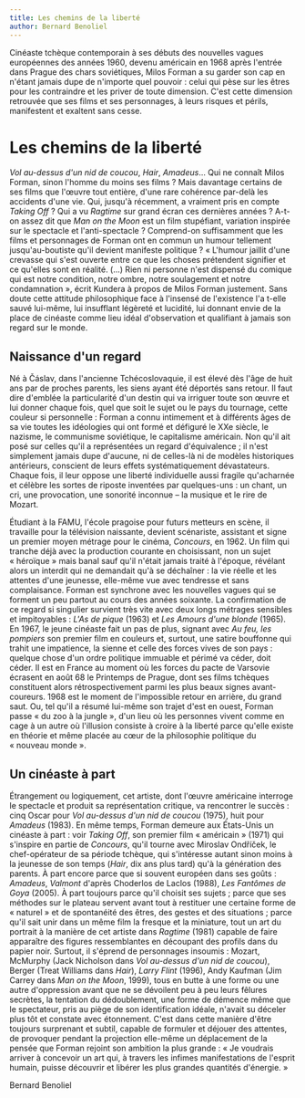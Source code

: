 ```yaml
---
title: Les chemins de la liberté
author: Bernard Benoliel
---
```


Cinéaste tchèque contemporain à ses débuts des nouvelles vagues européennes des années 1960, devenu américain en 1968 après l'entrée dans Prague des chars soviétiques, Milos Forman a su garder son cap en n'étant jamais dupe de n'importe quel pouvoir&nbsp;: celui qui pèse sur les êtres pour les contraindre et les priver de toute dimension. C'est cette dimension retrouvée que ses films et ses personnages, à leurs risques et périls, manifestent et exaltent sans cesse.

# Les chemins de la liberté

*Vol au-dessus d'un nid de coucou*, *Hair*, *Amadeus*... Qui ne connaît Milos Forman, sinon l'homme du moins ses films&nbsp;? Mais davantage certains de ses films que l'œuvre tout entière, d'une rare cohérence par-delà les accidents d'une vie. Qui, jusqu'à récemment, a vraiment pris en compte *Taking Off*&nbsp;? Qui a vu *Ragtime* sur grand écran ces dernières années&nbsp;? A-t-on assez dit que *Man on the Moon* est un film stupéfiant, variation inspirée sur le spectacle et l'anti-spectacle&nbsp;? Comprend-on suffisamment que les films et personnages de Forman ont en commun un humour tellement jusqu'au-boutiste qu'il devient manifeste politique&nbsp;? «&nbsp;L'humour jaillit d'une crevasse qui s'est ouverte entre ce que les choses prétendent signifier et ce qu'elles sont en réalité. (...) Rien ni personne n'est dispensé du comique qui est notre condition, notre ombre, notre soulagement et notre condamnation&nbsp;», écrit Kundera à propos de Milos Forman justement. Sans doute cette attitude philosophique face à l'insensé de l'existence l'a t-elle sauvé lui-même, lui insufflant légèreté et lucidité, lui donnant envie de la place de cinéaste comme lieu idéal d'observation et qualifiant à jamais son regard sur le monde.

## Naissance d'un regard

Né à Čáslav, dans l'ancienne Tchécoslovaquie, il est élevé dès l'âge de huit ans par de proches parents, les siens ayant été déportés sans retour. Il faut dire d'emblée la particularité d'un destin qui va irriguer toute son œuvre et lui donner chaque fois, quel que soit le sujet ou le pays du tournage, cette couleur si personnelle&nbsp;: Forman a connu intimement et à différents âges de sa vie toutes les idéologies qui ont formé et défiguré le XXe siècle, le nazisme, le communisme soviétique, le capitalisme américain. Non qu'il ait posé sur celles qu'il a représentées un regard d'équivalence&nbsp;; il n'est simplement jamais dupe d'aucune, ni de celles-là ni de modèles historiques antérieurs, conscient de leurs effets systématiquement dévastateurs. Chaque fois, il leur oppose une liberté individuelle aussi fragile qu'acharnée et célèbre les sortes de riposte inventées par quelques-uns&nbsp;: un chant, un cri, une provocation, une sonorité inconnue&nbsp;–&nbsp;la musique et le rire de Mozart.

Étudiant à la FAMU, l'école pragoise pour futurs metteurs en scène, il travaille pour la télévision naissante, devient scénariste, assistant et signe un premier moyen métrage pour le cinéma, *Concours*, en 1962\. Un film qui tranche déjà avec la production courante en choisissant, non un sujet «&nbsp;héroïque&nbsp;» mais banal sauf qu'il n'était jamais traité à l'époque, révélant alors un interdit qui ne demandait qu'à se déchaîner&nbsp;: la vie réelle et les attentes d'une jeunesse, elle-même vue avec tendresse et sans complaisance. Forman est synchrone avec les nouvelles vagues qui se forment un peu partout au cours des années soixante. La confirmation de ce regard si singulier survient très vite avec deux longs métrages sensibles et impitoyables&nbsp;: *L'As de pique* (1963) et *Les Amours d'une blonde* (1965). En 1967, le jeune cinéaste fait un pas de plus, signant avec *Au feu, les pompiers* son premier film en couleurs et, surtout, une satire bouffonne qui trahit une impatience, la sienne et celle des forces vives de son pays&nbsp;: quelque chose d'un ordre politique immuable et périmé va céder, doit céder. Il est en France au moment où les forces du pacte de Varsovie écrasent en août 68 le Printemps de Prague, dont ses films tchèques constituent alors rétrospectivement parmi les plus beaux signes avant-coureurs. 1968 est le moment de l'impossible retour en arrière, du grand saut. Ou, tel qu'il a résumé lui-même son trajet d'est en ouest, Forman passe «&nbsp;du zoo à la jungle&nbsp;», d'un lieu où les personnes vivent comme en cage à un autre où l'illusion consiste à croire à la liberté parce qu'elle existe en théorie et même placée au cœur de la philosophie politique du «&nbsp;nouveau monde&nbsp;».

## Un cinéaste à part

Étrangement ou logiquement, cet artiste, dont l'œuvre américaine interroge le spectacle et produit sa représentation critique, va rencontrer le succès&nbsp;: cinq Oscar pour *Vol au-dessus d'un nid de coucou* (1975), huit pour *Amadeus* (1983). En même temps, Forman demeure aux États-Unis un cinéaste à part&nbsp;: voir *Taking Off*, son premier film «&nbsp;américain&nbsp;» (1971) qui s'inspire en partie de *Concours*, qu'il tourne avec Miroslav Ondříček, le chef-opérateur de sa période tchèque, qui s'intéresse autant sinon moins à la jeunesse de son temps (*Hair*, dix ans plus tard) qu'à la génération des parents. À part encore parce que si souvent européen dans ses goûts&nbsp;: *Amadeus*, *Valmont* d'après Choderlos de Laclos (1988), *Les Fantômes de Goya* (2005). À part toujours parce qu'il choisit ses sujets&nbsp;; parce que ses méthodes sur le plateau servent avant tout à restituer une certaine forme de «&nbsp;naturel&nbsp;» et de spontanéité des êtres, des gestes et des situations&nbsp;; parce qu'il sait unir dans un même film la fresque et la miniature, tout un art du portrait à la manière de cet artiste dans *Ragtime* (1981) capable de faire apparaître des figures ressemblantes en découpant des profils dans du papier noir. Surtout, il s'éprend de personnages insoumis&nbsp;: Mozart, McMurphy (Jack Nicholson dans *Vol au-dessus d'un nid de coucou*), Berger (Treat Williams dans *Hair*), *Larry Flint* (1996), Andy Kaufman (Jim Carrey dans *Man on the Moon*, 1999), tous en butte à une forme ou une autre d'oppression avant que ne se dévoilent peu à peu leurs fêlures secrètes, la tentation du dédoublement, une forme de démence même que le spectateur, pris au piège de son identification idéale, n'avait su déceler plus tôt et constate avec étonnement. C'est dans cette manière d'être toujours surprenant et subtil, capable de formuler et déjouer des attentes, de provoquer pendant la projection elle-même un déplacement de la pensée que Forman rejoint son ambition la plus grande&nbsp;: «&nbsp;Je voudrais arriver à concevoir un art qui, à travers les infimes manifestations de l'esprit humain, puisse découvrir et libérer les plus grandes quantités d'énergie.&nbsp;»

Bernard Benoliel